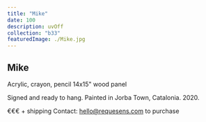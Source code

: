 ```yaml
---
title: "Mike"
date: 100
description: uvOff
collection: "b33"
featuredImage: ./Mike.jpg
---
```


## Mike

Acrylic, crayon, pencil
14x15" wood panel

Signed and ready to hang.
Painted in Jorba Town, Catalonia. 2020.

€€€ + shipping
Contact: hello@requesens.com to purchase